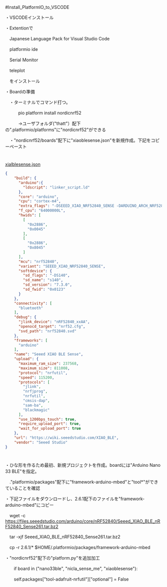 #Install_PlatformIO_to_VSCODE

・VSCODEインストール

・Extentionで

　Japanese Language Pack for Visual Studio Code

　platformio ide

　Serial Monitor

　teleplot

　をインストール

・Boardの準備

　・ターミナルでコマンド打つ。

　　　pio platform install nordicnrf52

　　　->ユーザフォルダ("thatt"）配下の".platformio/platforms"に"nordicnrf52"ができる

　・"nordicnrf52/boards"配下に"xiaoblesense.json"を新規作成。下記をコピーペースト


#
[xialblesense.json](./xiaoblesense.json)
```json
{
    "build": {
      "arduino":{
        "ldscript": "linker_script.ld"
      },
      "core": "arduino",
      "cpu": "cortex-m4",
      "extra_flags": "-DSEEED_XIAO_NRF52840_SENSE -DARDUINO_ARCH_NRF52840",
      "f_cpu": "64000000L",
      "hwids": [
        [
          "0x2886",
          "0x0045"
        ],
        [
          "0x2886",
          "0x8045"
        ]
      ],
      "mcu": "nrf52840",
      "variant": "SEEED_XIAO_NRF52840_SENSE",
      "softdevice": {
        "sd_flags": "-DS140",
        "sd_name": "s140",
        "sd_version": "7.3.0",
        "sd_fwid": "0x0123"
      }
    },
    "connectivity": [
      "bluetooth"
    ],
    "debug": {
      "jlink_device": "nRF52840_xxAA",
      "openocd_target": "nrf52.cfg",
      "svd_path": "nrf52840.svd"
    },
    "frameworks": [
      "arduino"
    ],
    "name": "Seeed XIAO BLE Sense",
    "upload": {
      "maximum_ram_size": 237568,
      "maximum_size": 811008,
      "protocol": "nrfutil",
      "speed": 115200,
      "protocols": [
        "jlink",
        "nrfjprog",
        "nrfutil",
        "cmsis-dap",
        "sam-ba",
        "blackmagic"
      ],
      "use_1200bps_touch": true,
      "require_upload_port": true,
      "wait_for_upload_port": true
    },
    "url": "https://wiki.seeedstudio.com/XIAO_BLE",
    "vendor": "Seeed Studio"
}
```
#


・ひな形を作るため最初、新規プロジェクトを作成。boardには"Arduino Nano 33 BLE"を指定。

　."platformio/packages"配下に"framework-arduino-mbed"と"tool*"ができていることを確認


・下記ファイルをダウンロードし、2.6.1配下のファイルを"framework-arduino-mbed"にコピー

　wget -c https://files.seeedstudio.com/arduino/core/nRF52840/Seeed_XIAO_BLE_nRF52840_Sense261.tar.bz2

　tar -xjf Seeed_XIAO_BLE_nRF52840_Sense261.tar.bz2

　cp -r 2.6.1/* $HOME/.platformio/packages/framework-arduino-mbed



・"nordicnrf52"配下の"platform.py"を追加加工

　　if board in ("nano33ble", "nicla_sense_me", "xiaoblesense"):

　　self.packages["tool-adafruit-nrfutil"]["optional"] = False

